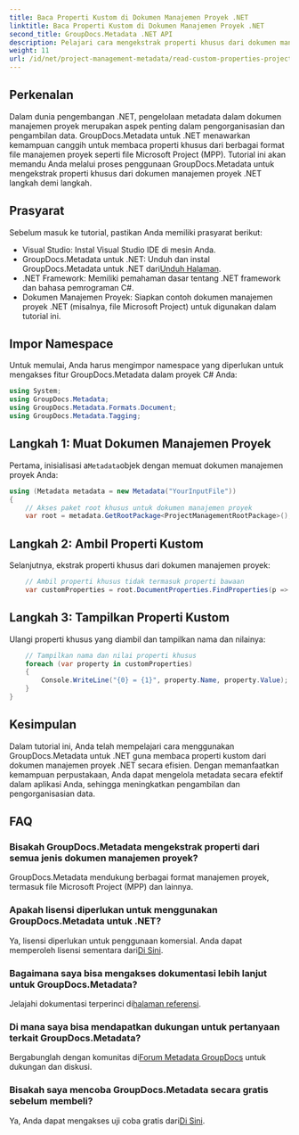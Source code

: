 ```yaml
---
title: Baca Properti Kustom di Dokumen Manajemen Proyek .NET
linktitle: Baca Properti Kustom di Dokumen Manajemen Proyek .NET
second_title: GroupDocs.Metadata .NET API
description: Pelajari cara mengekstrak properti khusus dari dokumen manajemen proyek .NET menggunakan GroupDocs.Metadata untuk .NET. Tingkatkan manajemen metadata Anda.
weight: 11
url: /id/net/project-management-metadata/read-custom-properties-project-management-documents/
---
```

## Perkenalan
Dalam dunia pengembangan .NET, pengelolaan metadata dalam dokumen manajemen proyek merupakan aspek penting dalam pengorganisasian dan pengambilan data. GroupDocs.Metadata untuk .NET menawarkan kemampuan canggih untuk membaca properti khusus dari berbagai format file manajemen proyek seperti file Microsoft Project (MPP). Tutorial ini akan memandu Anda melalui proses penggunaan GroupDocs.Metadata untuk mengekstrak properti khusus dari dokumen manajemen proyek .NET langkah demi langkah.
## Prasyarat
Sebelum masuk ke tutorial, pastikan Anda memiliki prasyarat berikut:
- Visual Studio: Instal Visual Studio IDE di mesin Anda.
-  GroupDocs.Metadata untuk .NET: Unduh dan instal GroupDocs.Metadata untuk .NET dari[Unduh Halaman](https://releases.groupdocs.com/metadata/net/).
- .NET Framework: Memiliki pemahaman dasar tentang .NET framework dan bahasa pemrograman C#.
- Dokumen Manajemen Proyek: Siapkan contoh dokumen manajemen proyek .NET (misalnya, file Microsoft Project) untuk digunakan dalam tutorial ini.

## Impor Namespace
Untuk memulai, Anda harus mengimpor namespace yang diperlukan untuk mengakses fitur GroupDocs.Metadata dalam proyek C# Anda:
```csharp
using System;
using GroupDocs.Metadata;
using GroupDocs.Metadata.Formats.Document;
using GroupDocs.Metadata.Tagging;
```
## Langkah 1: Muat Dokumen Manajemen Proyek
 Pertama, inisialisasi a`Metadata`objek dengan memuat dokumen manajemen proyek Anda:
```csharp
using (Metadata metadata = new Metadata("YourInputFile"))
{
    // Akses paket root khusus untuk dokumen manajemen proyek
    var root = metadata.GetRootPackage<ProjectManagementRootPackage>();
```
## Langkah 2: Ambil Properti Kustom
Selanjutnya, ekstrak properti khusus dari dokumen manajemen proyek:
```csharp
    // Ambil properti khusus tidak termasuk properti bawaan
    var customProperties = root.DocumentProperties.FindProperties(p => !p.Tags.Contains(Tags.Document.BuiltIn));
```
## Langkah 3: Tampilkan Properti Kustom
Ulangi properti khusus yang diambil dan tampilkan nama dan nilainya:
```csharp
    // Tampilkan nama dan nilai properti khusus
    foreach (var property in customProperties)
    {
        Console.WriteLine("{0} = {1}", property.Name, property.Value);
    }
}
```

## Kesimpulan
Dalam tutorial ini, Anda telah mempelajari cara menggunakan GroupDocs.Metadata untuk .NET guna membaca properti kustom dari dokumen manajemen proyek .NET secara efisien. Dengan memanfaatkan kemampuan perpustakaan, Anda dapat mengelola metadata secara efektif dalam aplikasi Anda, sehingga meningkatkan pengambilan dan pengorganisasian data.

## FAQ
### Bisakah GroupDocs.Metadata mengekstrak properti dari semua jenis dokumen manajemen proyek?
GroupDocs.Metadata mendukung berbagai format manajemen proyek, termasuk file Microsoft Project (MPP) dan lainnya.
### Apakah lisensi diperlukan untuk menggunakan GroupDocs.Metadata untuk .NET?
 Ya, lisensi diperlukan untuk penggunaan komersial. Anda dapat memperoleh lisensi sementara dari[Di Sini](https://purchase.groupdocs.com/temporary-license/).
### Bagaimana saya bisa mengakses dokumentasi lebih lanjut untuk GroupDocs.Metadata?
 Jelajahi dokumentasi terperinci di[halaman referensi](https://tutorials.groupdocs.com/metadata/net/).
### Di mana saya bisa mendapatkan dukungan untuk pertanyaan terkait GroupDocs.Metadata?
 Bergabunglah dengan komunitas di[Forum Metadata GroupDocs](https://forum.groupdocs.com/c/metadata/14) untuk dukungan dan diskusi.
### Bisakah saya mencoba GroupDocs.Metadata secara gratis sebelum membeli?
 Ya, Anda dapat mengakses uji coba gratis dari[Di Sini](https://releases.groupdocs.com/).